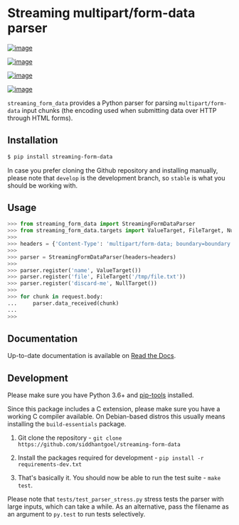 # Streaming multipart/form-data parser

[![image](https://github.com/siddhantgoel/streaming-form-data/workflows/streaming-form-data/badge.svg)](https://github.com/siddhantgoel/streaming-form-data/workflows/streaming-form-data/badge.svg)

[![image](https://img.shields.io/pypi/v/streaming-form-data.svg)](https://pypi.python.org/pypi/streaming-form-data)

[![image](https://img.shields.io/pypi/pyversions/streaming-form-data.svg)](https://pypi.python.org/pypi/streaming-form-data)

[![image](https://img.shields.io/badge/code%20style-black-000000.svg)](https://github.com/psf/black)


`streaming_form_data` provides a Python parser for parsing `multipart/form-data`
input chunks (the encoding used when submitting data over HTTP through HTML
forms).

## Installation

```bash
$ pip install streaming-form-data
```

In case you prefer cloning the Github repository and installing manually, please
note that `develop` is the development branch, so `stable` is what you should be
working with.

## Usage

```python
>>> from streaming_form_data import StreamingFormDataParser
>>> from streaming_form_data.targets import ValueTarget, FileTarget, NullTarget
>>>
>>> headers = {'Content-Type': 'multipart/form-data; boundary=boundary'}
>>>
>>> parser = StreamingFormDataParser(headers=headers)
>>>
>>> parser.register('name', ValueTarget())
>>> parser.register('file', FileTarget('/tmp/file.txt'))
>>> parser.register('discard-me', NullTarget())
>>>
>>> for chunk in request.body:
...     parser.data_received(chunk)
...
>>>
```

## Documentation

Up-to-date documentation is available on [Read the Docs].

## Development

Please make sure you have Python 3.6+ and [pip-tools] installed.

Since this package includes a C extension, please make sure you have a working C
compiler available. On Debian-based distros this usually means installing the
`build-essentials` package.

1. Git clone the repository -
   `git clone https://github.com/siddhantgoel/streaming-form-data`

2. Install the packages required for development -
   `pip install -r requirements-dev.txt`

3. That's basically it. You should now be able to run the test suite -
   `make test`.

Please note that `tests/test_parser_stress.py` stress tests the parser with
large inputs, which can take a while. As an alternative, pass the filename as an
argument to `py.test` to run tests selectively.

[pip-tools]: https://pypi.org/project/pip-tools/
[Read the Docs]: https://streaming-form-data.readthedocs.io/
